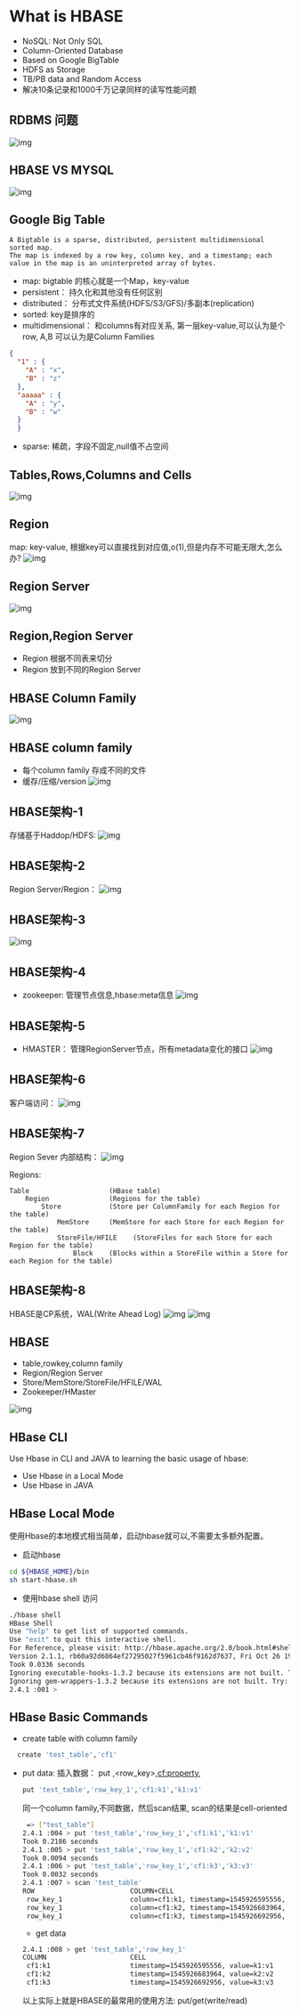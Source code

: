 # What is HBASE

- NoSQL: Not Only SQL
- Column-Oriented Database
- Based on Google BigTable
- HDFS as Storage
- TB/PB data and Random Access
- 解决10条记录和1000千万记录同样的读写性能问题



## RDBMS 问题

![img](images/db-e.jpg)

## HBASE VS MYSQL

![img](images/habseVSmysql.jpg)

## Google Big Table
```
A Bigtable is a sparse, distributed, persistent multidimensional sorted map.
The map is indexed by a row key, column key, and a timestamp; each value in the map is an uninterpreted array of bytes.
```

- map: bigtable 的核心就是一个Map，key-value
- persistent： 持久化和其他没有任何区别
- distributed： 分布式文件系统(HDFS/S3/GFS)/多副本(replication)
- sorted: key是排序的
- multidimensional： 和columns有对应关系, 第一层key-value,可以认为是个row, A,B 可以认为是Column Families
```json
{
  "1" : {
    "A" : "x",
    "B" : "z"
  },
  "aaaaa" : {
    "A" : "y",
    "B" : "w"
  }
  }
```
- sparse: 稀疏，字段不固定,null值不占空间

## Tables,Rows,Columns and Cells

![img](images/table_row_col.jpg)

## Region

map: key-value, 根据key可以直接找到对应值,o(1),但是内存不可能无限大,怎么办?
![img](images/regions.jpg)

## Region Server

![img](images/regserver.jpg)

## Region,Region Server

- Region 根据不同表来切分
- Region 放到不同的Region Server

## HBASE Column Family
![img](images/Hbase_CF.jpg)

## HBASE column family 
- 每个column family 存成不同的文件
- 缓存/压缩/version
  ![img](images/reg_hfile.jpg)

## HBASE架构-1

存储基于Haddop/HDFS:
![img](images/hbase-1.jpg)

## HBASE架构-2
Region Server/Region：
![img](images/hbase-2.jpg)

## HBASE架构-3
![img](images/hbase-3.jpg)

## HBASE架构-4
- zookeeper: 管理节点信息,hbase:meta信息
![img](images/HBASE-4.jpg)

## HBASE架构-5
- HMASTER： 管理RegionServer节点，所有metadata变化的接口
![img](images/HBASE-5.jpg)

## HBASE架构-6
客户端访问：
![img](images/hbase-7.jpg)

## HBASE架构-7

Region Sever 内部结构：
![img](images/hbase-10.jpg)

Regions:
```
Table                    (HBase table)
    Region               (Regions for the table)
        Store            (Store per ColumnFamily for each Region for the table)
            MemStore     (MemStore for each Store for each Region for the table)
            StoreFile/HFILE    (StoreFiles for each Store for each Region for the table)
                Block    (Blocks within a StoreFile within a Store for each Region for the table)
```

## HBASE架构-8

HBASE是CP系统，WAL(Write Ahead Log)
![img](images/hbase-11.jpg)
![img](images/hbase_wp.jpg)


## HBASE

- table,rowkey,column family
- Region/Region Server
- Store/MemStore/StoreFile/HFILE/WAL
- Zookeeper/HMaster

![img](https://mapr.com/blog/in-depth-look-hbase-architecture/assets/blogimages/HBaseArchitecture-Blog-Fig3.png)

## HBase CLI

Use Hbase in CLI and JAVA to learning the basic usage of hbase:

- Use Hbase in a Local Mode
- Use Hbase in JAVA 

## HBase Local Mode

使用Hbase的本地模式相当简单，启动hbase就可以,不需要太多额外配置。

- 启动hbase
```sh
cd ${HBASE_HOME}/bin
sh start-hbase.sh
```
- 使用hbase shell 访问
  
```sh
./hbase shell
HBase Shell
Use "help" to get list of supported commands.
Use "exit" to quit this interactive shell.
For Reference, please visit: http://hbase.apache.org/2.0/book.html#shell
Version 2.1.1, rb60a92d6864ef27295027f5961cb46f9162d7637, Fri Oct 26 19:27:03 PDT 2018
Took 0.0336 seconds
Ignoring executable-hooks-1.3.2 because its extensions are not built. Try: gem pristine executable-hooks --version 1.3.2
Ignoring gem-wrappers-1.3.2 because its extensions are not built. Try: gem pristine gem-wrappers --version 1.3.2
2.4.1 :001 >
```

## HBase Basic Commands

- create table with column family
  
```sh
  create 'test_table','cf1'
```

- put data: 插入数据： put <table>,<row_key>,<cf:property>,<value>
```sh
put 'test_table','row_key_1','cf1:k1','k1:v1'
```
同一个column family,不同数据，然后scan结果, scan的结果是cell-oriented

```sh
 => ["test_table"]
2.4.1 :004 > put 'test_table','row_key_1','cf1:k1','k1:v1'
Took 0.2186 seconds
2.4.1 :005 > put 'test_table','row_key_1','cf1:k2','k2:v2'
Took 0.0094 seconds
2.4.1 :006 > put 'test_table','row_key_1','cf1:k3','k3:v3'
Took 0.0032 seconds
2.4.1 :007 > scan 'test_table'
ROW                        COLUMN+CELL
 row_key_1                 column=cf1:k1, timestamp=1545926595556, value=k1:v1
 row_key_1                 column=cf1:k2, timestamp=1545926683964, value=k2:v2
 row_key_1                 column=cf1:k3, timestamp=1545926692956, value=k3:v3
```

- get data

```sh
2.4.1 :008 > get 'test_table','row_key_1'
COLUMN                     CELL
 cf1:k1                    timestamp=1545926595556, value=k1:v1
 cf1:k2                    timestamp=1545926683964, value=k2:v2
 cf1:k3                    timestamp=1545926692956, value=k3:v3
```

以上实际上就是HBASE的最常用的使用方法: put/get(write/read)









